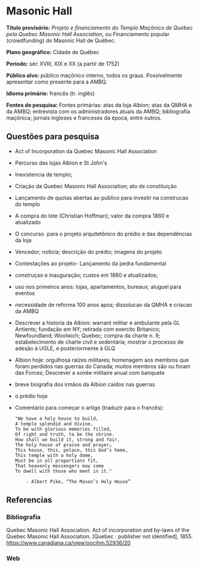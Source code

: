 # Masonic Hall 

**Título provisório:** *Projeto e financiamento do Templo Maçônico de Québec pela Quebec Masonic Hall Association*, ou Financiamento popular (crowdfunding) do Masonic Hall de Québec.

**Plano geográfico:** Cidade de Québec

**Período:** séc XVIII, XIX e XX (a partir de 1752) 

**Público alvo:** público maçônico interno, todos os graus. Possívelmente apresentar como presente para a AMBQ. 

**Idioma primário:** francês (tr. inglês)

**Fontes de pesquisa:** Fontes primárias: atas da loja Albion; atas da QMHA e da AMBQ; entrevista com os administradores atuais da AMBQ; bibliografia maçônica; jornais ingleses e franceses da época, entre outros. 

## Questões para pesquisa

- Act of Incorporation da Quebec Masonic Hall Association
- Percurso das lojas Albion e St John's
- Inexistencia de templo;
- Criação da Quebec Masonic Hall Association; ato de constituição
- Lançamento de quotas abertas ao publico para investir na construcao do templo
- A compra do lote (Christian Hoffman); valor da compra 1860 e atualizado
- O concurso  para o projeto arquitetônico do prédio e das dependências da loja
- Vencedor; noticia; descrição do prédio; imagens do projeto
- Contestações ao projeto- Lançamento da pedra fundamental
- construçao e inauguração; custos em 1860 e atualizados;
- uso nos primeiros anos: lojas, apartamentos, bureaux; aluguel para eventos
- necessidade de reforma 100 anos apos; dissolucao da QMHA e criacao da AMBQ
- Descrever a historia da Albion: warrant militar e ambulante pela GL Antients; fundação em NY; retirada com exercito Britanico; Newfoundland; Woolwich; Quebec; compra da charte n. 9; estabelecimento de charte civil e sedentária; mostrar o processo de adesão à UGLE, e posteriormente à GLQ
- Albion hoje: orgulhosa raízes militares; homenagem aos membros que foram perdidos nas guerras do Canada; muitos membros são ou foram das Forces; Descrever a soirée militaire anual com banquete
- breve biografia dos irmãos da Albion caídos nas guerras 
- o prédio hoje

- Comentário para começar o artigo (traduzir para o francês):
  
      "We have a holy house to build, 
      A temple splendid and divine, 
      To be with glorious memories filled, 
      Of right and truth, to be the shrine. 
      How shall we build it, strong and fair, 
      The holy house of praise and prayer… 
      This house, this, polace, this God’s home, 
      This temple with a holy dome, 
      Must be in all proportions fit, 
      That heavenly messengers may come
      To dwell with those who meet in it." 
      
          - Albert Pike, “The Mason’s Holy House”


## Referencias

### Bibliografia 

Quebec Masonic Hall Association. Act of incorporation and by-laws of the Quebec Masonic Hall Association. [Quebec : publisher not identified], 1855.  
https://www.canadiana.ca/view/oocihm.52936/20 

### Web

